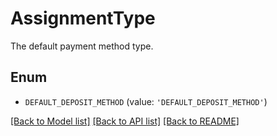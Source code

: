 # AssignmentType

The default payment method type.

## Enum

* `DEFAULT_DEPOSIT_METHOD` (value: `'DEFAULT_DEPOSIT_METHOD'`)

[[Back to Model list]](../README.md#documentation-for-models) [[Back to API list]](../README.md#documentation-for-api-endpoints) [[Back to README]](../README.md)


